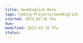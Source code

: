 ```yaml
---
title: GeekEnglish Note
tags: Coding-Projects/GeekEnglish
started: 2023-03-16 Thu
due:
modified: 2023-03-16 Thu
status:
---
```


